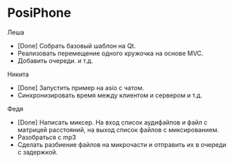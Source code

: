 # PosiPhone
Леша
* [Done] Собрать базовый шаблон на Qt.
* Реализовать перемещение одного кружочка на основе MVC.
* Добавить очереди.
и т.д.

Никита
* [Done] Запустить пример на asio с чатом.
* Синхронизировать время между клиентом и сервером
и т.д.

Федя
* [Done] Написать миксер. На вход список аудифайлов и файл с матрицей расстояний, на выход список файлов с миксированием.
* Разобраться с mp3
* Сделать разбиение файлов на микрочасти и отправить их в очереди с задержкой.

